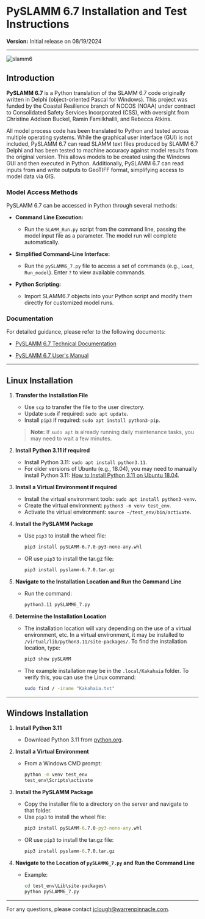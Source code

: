 # PySLAMM 6.7 Installation and Test Instructions

**Version:** Initial release on 08/19/2024

---

![slamm6](https://github.com/user-attachments/assets/5990dfd2-0c43-456f-be7c-3d07a4c5fb52)

## Introduction

**PySLAMM 6.7** is a Python translation of the SLAMM 6.7 code originally written in Delphi (object-oriented Pascal for Windows). This project was funded by the Coastal Resilience branch of NCCOS (NOAA) under contract to Consolidated Safety Services Incorporated (CSS), with oversight from Christine Addison Buckel, Ramin Familkhalili, and Rebecca Atkins.

All model process code has been translated to Python and tested across multiple operating systems. While the graphical user interface (GUI) is not included, PySLAMM 6.7 can read SLAMM text files produced by SLAMM 6.7 Delphi and has been tested to machine accuracy against model results from the original version. This allows models to be created using the Windows GUI and then executed in Python. Additionally, PySLAMM 6.7 can read inputs from and write outputs to GeoTIFF format, simplifying access to model data via GIS.

### Model Access Methods

PySLAMM 6.7 can be accessed in Python through several methods:

- **Command Line Execution:**
  - Run the `SLAMM_Run.py` script from the command line, passing the model input file as a parameter. The model run will complete automatically.

- **Simplified Command-Line Interface:**
  - Run the `pySLAMM6_7.py` file to access a set of commands (e.g., `Load`, `Run_model`). Enter `?` to view available commands.

- **Python Scripting:**
  - Import SLAMM6.7 objects into your Python script and modify them directly for customized model runs.

### Documentation

For detailed guidance, please refer to the following documents:

- [PySLAMM 6.7 Technical Documentation](https://github.com/WarrenPinnacle/pySLAMM6.7/blob/main/docs/pySLAMM_6.7_Technical_Documentation.pdf)

- [PySLAMM 6.7 User's Manual](https://github.com/WarrenPinnacle/pySLAMM6.7/blob/main/docs/pySLAMM_6.7_Users_Manual.pdf)

---
## Linux Installation

1. **Transfer the Installation File**
   - Use `scp` to transfer the file to the user directory.
   - Update `sudo` if required: `sudo apt update`.
   - Install `pip3` if required: `sudo apt install python3-pip`.
   
   > **Note:** If `sudo apt` is already running daily maintenance tasks, you may need to wait a few minutes.

2. **Install Python 3.11 if required**
   - Install Python 3.11: `sudo apt install python3.11`.
   - For older versions of Ubuntu (e.g., 18.04), you may need to manually install Python 3.11:
     [How to Install Python 3.11 on Ubuntu 18.04](https://medium.com/@elysiumceleste/how-to-install-python-3-11-3-on-ubuntu-18-04-e1cb4d404ef3).

3. **Install a Virtual Environment if required**
   - Install the virtual environment tools: `sudo apt install python3-venv`.
   - Create the virtual environment: `python3 -m venv test_env`.
   - Activate the virtual environment: `source ~/test_env/bin/activate`.

4. **Install the PySLAMM Package**
   - Use `pip3` to install the wheel file:  
     ```bash
     pip3 install pySLAMM-6.7.0-py3-none-any.whl
     ```
   - OR use `pip3` to install the tar.gz file:
     ```bash
     pip3 install pyslamm-6.7.0.tar.gz
     ```

5. **Navigate to the Installation Location and Run the Command Line**
   - Run the command:
     ```bash
     python3.11 pySLAMM6_7.py
     ```

6. **Determine the Installation Location**
   - The installation location will vary depending on the use of a virtual environment, etc. In a virtual environment, it may be installed to `/virtual/lib/python3.11/site-packages/`. To find the installation location, type:
     ```bash
     pip3 show pySLAMM
     ```

   - The example installation may be in the `.local/Kakahaia` folder. To verify this, you can use the Linux command:
     ```bash
     sudo find / -iname "Kakahaia.txt"
     ```

---

## Windows Installation

1. **Install Python 3.11**
   - Download Python 3.11 from [python.org](https://www.python.org/downloads/).

2. **Install a Virtual Environment**
   - From a Windows CMD prompt:
     ```cmd
     python -m venv test_env
     test_env\Scripts\activate
     ```

3. **Install the PySLAMM Package**
   - Copy the installer file to a directory on the server and navigate to that folder.
   - Use `pip3` to install the wheel file:
     ```cmd
     pip3 install pySLAMM-6.7.0-py3-none-any.whl
     ```
   - OR use `pip3` to install the tar.gz file:
     ```cmd
     pip3 install pyslamm-6.7.0.tar.gz
     ```

4. **Navigate to the Location of `pySLAMM6_7.py` and Run the Command Line**
   - Example:
     ```cmd
     cd test_env\Lib\site-packages\
     python pySLAMM6_7.py
     ```

---

For any questions, please contact [jclough@warrenpinnacle.com](mailto:jclough@warrenpinnacle.com).
